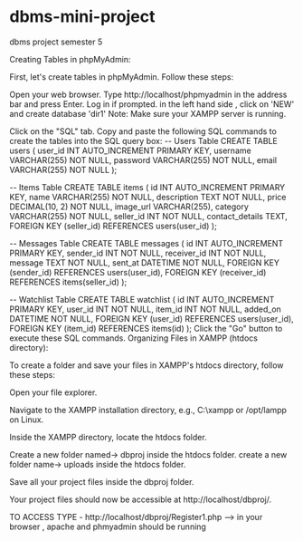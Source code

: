 # dbms-mini-project
dbms project semester 5

Creating Tables in phpMyAdmin:

First, let's create tables in phpMyAdmin. Follow these steps:

Open your web browser.
Type http://localhost/phpmyadmin in the address bar and press Enter.
Log in if prompted.
in the left hand side , click on 'NEW' and create database 'dir1'
Note: Make sure your XAMPP server is running.

Click on the "SQL" tab.
Copy and paste the following SQL commands to create the tables into the SQL query box:
-- Users Table
CREATE TABLE users (
    user_id INT AUTO_INCREMENT PRIMARY KEY,
    username VARCHAR(255) NOT NULL,
    password VARCHAR(255) NOT NULL,
    email VARCHAR(255) NOT NULL
);

-- Items Table
CREATE TABLE items (
    id INT AUTO_INCREMENT PRIMARY KEY,
    name VARCHAR(255) NOT NULL,
    description TEXT NOT NULL,
    price DECIMAL(10, 2) NOT NULL,
    image_url VARCHAR(255),
    category VARCHAR(255) NOT NULL,
    seller_id INT NOT NULL,
    contact_details TEXT,
    FOREIGN KEY (seller_id) REFERENCES users(user_id)
);

-- Messages Table
CREATE TABLE messages (
    id INT AUTO_INCREMENT PRIMARY KEY,
    sender_id INT NOT NULL,
    receiver_id INT NOT NULL,
    message TEXT NOT NULL,
    sent_at DATETIME NOT NULL,
    FOREIGN KEY (sender_id) REFERENCES users(user_id),
    FOREIGN KEY (receiver_id) REFERENCES items(seller_id)
);

-- Watchlist Table
CREATE TABLE watchlist (
    id INT AUTO_INCREMENT PRIMARY KEY,
    user_id INT NOT NULL,
    item_id INT NOT NULL,
    added_on DATETIME NOT NULL,
    FOREIGN KEY (user_id) REFERENCES users(user_id),
    FOREIGN KEY (item_id) REFERENCES items(id)
);
Click the "Go" button to execute these SQL commands.
Organizing Files in XAMPP (htdocs directory):

To create a folder and save your files in XAMPP's htdocs directory, follow these steps:

Open your file explorer.

Navigate to the XAMPP installation directory, e.g., C:\xampp or /opt/lampp on Linux.

Inside the XAMPP directory, locate the htdocs folder.

Create a new folder named-> dbproj inside the htdocs folder.
create a new folder name-> uploads inside the htdocs folder.

Save all your project files inside the dbproj folder.

Your project files should now be accessible at http://localhost/dbproj/.

TO ACCESS TYPE - http://localhost/dbproj/Register1.php --> in your browser , apache and phmyadmin should be running
